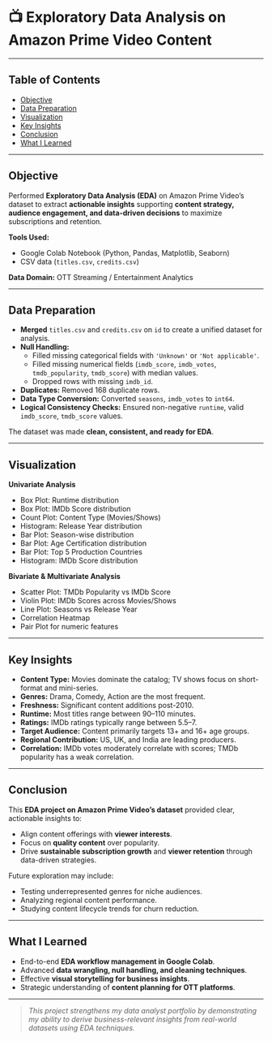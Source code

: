 # 📺 **Exploratory Data Analysis on Amazon Prime Video Content**

---

## Table of Contents
- [Objective](#objective)
- [Data Preparation](#data-preparation)
- [Visualization](#visualization)
- [Key Insights](#key-insights)
- [Conclusion](#conclusion)
- [What I Learned](#what-i-learned)

---

## Objective

Performed **Exploratory Data Analysis (EDA)** on Amazon Prime Video’s dataset to extract **actionable insights** supporting **content strategy, audience engagement, and data-driven decisions** to maximize subscriptions and retention.

**Tools Used:**
- Google Colab Notebook (Python, Pandas, Matplotlib, Seaborn)
- CSV data (`titles.csv`, `credits.csv`)

**Data Domain:** OTT Streaming / Entertainment Analytics

---

## Data Preparation

- **Merged** `titles.csv` and `credits.csv` on `id` to create a unified dataset for analysis.
- **Null Handling:**
  - Filled missing categorical fields with `'Unknown'` or `'Not applicable'`.
  - Filled missing numerical fields (`imdb_score`, `imdb_votes`, `tmdb_popularity`, `tmdb_score`) with median values.
  - Dropped rows with missing `imdb_id`.
- **Duplicates:** Removed 168 duplicate rows.
- **Data Type Conversion:** Converted `seasons`, `imdb_votes` to `int64`.
- **Logical Consistency Checks:** Ensured non-negative `runtime`, valid `imdb_score`, `tmdb_score` values.

The dataset was made **clean, consistent, and ready for EDA**.

---

## Visualization

**Univariate Analysis**
- Box Plot: Runtime distribution
- Box Plot: IMDb Score distribution
- Count Plot: Content Type (Movies/Shows)
- Histogram: Release Year distribution
- Bar Plot: Season-wise distribution
- Bar Plot: Age Certification distribution
- Bar Plot: Top 5 Production Countries
- Histogram: IMDb Score distribution

**Bivariate & Multivariate Analysis**
- Scatter Plot: TMDb Popularity vs IMDb Score
- Violin Plot: IMDb Scores across Movies/Shows
- Line Plot: Seasons vs Release Year
- Correlation Heatmap
- Pair Plot for numeric features

---

## Key Insights

- **Content Type:** Movies dominate the catalog; TV shows focus on short-format and mini-series.
- **Genres:** Drama, Comedy, Action are the most frequent.
- **Freshness:** Significant content additions post-2010.
- **Runtime:** Most titles range between 90–110 minutes.
- **Ratings:** IMDb ratings typically range between 5.5–7.
- **Target Audience:** Content primarily targets 13+ and 16+ age groups.
- **Regional Contribution:** US, UK, and India are leading producers.
- **Correlation:** IMDb votes moderately correlate with scores; TMDb popularity has a weak correlation.

---

## Conclusion

This **EDA project on Amazon Prime Video’s dataset** provided clear, actionable insights to:

- Align content offerings with **viewer interests**.
- Focus on **quality content** over popularity.
- Drive **sustainable subscription growth** and **viewer retention** through data-driven strategies.

Future exploration may include:
- Testing underrepresented genres for niche audiences.
- Analyzing regional content performance.
- Studying content lifecycle trends for churn reduction.

---

## What I Learned

- End-to-end **EDA workflow management in Google Colab**.
- Advanced **data wrangling, null handling, and cleaning techniques**.
- Effective **visual storytelling for business insights**.
- Strategic understanding of **content planning for OTT platforms**.

---

> *This project strengthens my data analyst portfolio by demonstrating my ability to derive business-relevant insights from real-world datasets using EDA techniques.*
